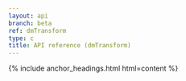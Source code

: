```yaml
---
layout: api
branch: beta
ref: dmTransform
type: c
title: API reference (dmTransform)
---
```

{% include anchor_headings.html html=content %}